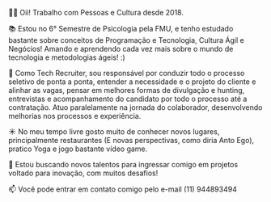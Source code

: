 👋🏻 Oii! Trabalho com Pessoas e Cultura desde 2018.

📚 Estou no 6° Semestre de Psicologia pela FMU, e tenho estudado bastante sobre conceitos de Programação e Tecnologia, Cultura Ágil e Negócios! Amando e aprendendo cada vez mais sobre o mundo de tecnologia e metodologias ágeis! :)

🚀 Como Tech Recruiter, sou responsável por conduzir todo o processo seletivo de ponta a ponta, entender a necessidade e o projeto do cliente e alinhar as vagas, pensar em melhores formas de divulgação e hunting, entrevistas e acompanhamento do candidato por todo o processo até a contratação. Atuo paralelamente na jornada do colaborador, desenvolvendo melhorias nos processos e experiência.

☀️ No meu tempo livre gosto muito de conhecer novos lugares, principalmente restaurantes (E novas perspectivas, como diria Anto Ego), pratico Yoga e jogo bastante vídeo game.

💞️ Estou buscando novos talentos para ingressar comigo em projetos voltado para inovação, com muitos desafios!

 📫 Você pode entrar em contato comigo pelo e-mail (11) 944893494

<!---
MauricioDBSP/MauricioDBSP is a ✨ special ✨ repository because its `README.md` (this file) appears on your GitHub profile.
You can click the Preview link to take a look at your changes.
--->

